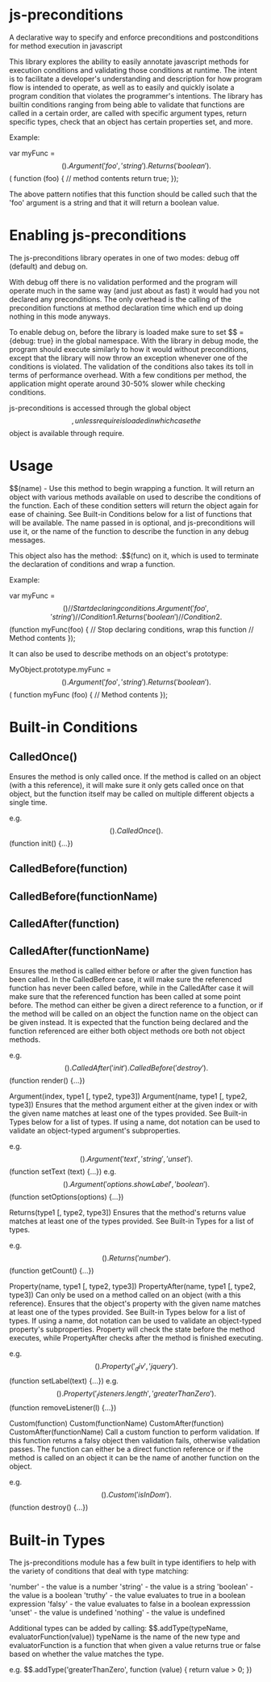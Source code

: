 js-preconditions
================

A declarative way to specify and enforce preconditions and postconditions for method execution in javascript

This library explores the ability to easily annotate javascript methods for execution conditions and validating those conditions at runtime.  The intent is to facilitate a developer's understanding and description for how program flow is intended to operate, as well as to easily and quickly isolate a program condition that violates the programmer's intentions.  The library has builtin conditions ranging from being able to validate that functions are called in a certain order, are called with specific argument types, return specific types, check that an object has certain properties set, and more.

Example:

var myFunc = $$().Argument('foo', 'string').Returns('boolean').$$(
  function (foo) {
    // method contents
    return true;
  });

The above pattern notifies that this function should be called such that the 'foo' argument is a string and that it will return a boolean value.

Enabling js-preconditions
=========================

The js-preconditions library operates in one of two modes: debug off (default) and debug on.  

With debug off there is no validation performed and the program will operate much in the same way (and just about as fast) it would had you not declared any preconditions.  The only overhead is the calling of the precondition functions at method declaration time which end up doing nothing in this mode anyways.

To enable debug on, before the library is loaded make sure to set $$ = {debug: true} in the global namespace.  With the library in debug mode, the program should execute similarly to how it would without preconditions, except that the library will now throw an exception whenever one of the conditions is violated.  The validation of the conditions also takes its toll in terms of performance overhead.  With a few conditions per method, the application might operate around 30-50% slower while checking conditions.

js-preconditions is accessed through the global object $$, unless require is loaded in which case the $$ object is available through require.

Usage
=====

$$(name) - Use this method to begin wrapping a function.  It will return an object with various methods available on used to describe the conditions of the function.  Each of these condition setters will return the object again for ease of chaining.  See Built-in Conditions below for a list of functions that will be available.  The name passed in is optional, and js-preconditions will use it, or the name of the function to describe the function in any debug messages.

This object also has the method: .$$(func) on it, which is used to terminate the declaration of conditions and wrap a function.

Example: 

var myFunc = $$() // Start declaring conditions
              .Argument('foo', 'string')  // Condition 1
              .Returns('boolean')         // Condition 2
              .$$(function myFunc(foo) {  // Stop declaring conditions, wrap this function
                // Method contents
              });
              
It can also be used to describe methods on an object's prototype:

MyObject.prototype.myFunc = $$().Argument('foo', 'string').Returns('boolean').$$(
  function myFunc (foo) {
    // Method contents
  });

Built-in Conditions
===================

CalledOnce()
------------

Ensures the method is only called once.  If the method is called on an object (with a this reference), it will make sure it only gets called once on that object, but the function itself may be called on multiple different objects a single time.

e.g. $$().CalledOnce().$$(function init() {...})

CalledBefore(function)
----------------------
CalledBefore(functionName)
--------------------------
CalledAfter(function)
---------------------
CalledAfter(functionName)
-------------------------

Ensures the method is called either before or after the given function has been called.  In the CalledBefore case, it will make sure the referenced function has never been called before, while in the CalledAfter case it will make sure that the referenced function has been called at some point before.  The method can either be given a direct reference to a function, or if the method will be called on an object the function name on the object can be given instead.  It is expected that the function being declared and the function referenced are either both object methods ore both not object methods.

e.g. $$().CalledAfter('init').CalledBefore('destroy').$$(function render() {...})

Argument(index, type1 [, type2, type3])
Argument(name, type1 [, type2, type3])
Ensures that the method argument either at the given index or with the given name matches at least one of the types provided.  See Built-in Types below for a list of types.  If using a name, dot notation can be used to validate an object-typed argument's subproperties.

e.g. $$().Argument('text', 'string', 'unset').$$(function setText (text) {...})
e.g. $$().Argument('options.showLabel', 'boolean').$$(function setOptions(options) {...})

Returns(type1 [, type2, type3])
Ensures that the method's returns value matches at least one of the types provided.  See Built-in Types for a list of types.

e.g. $$().Returns('number').$$(function getCount() {...})

Property(name, type1 [, type2, type3])
PropertyAfter(name, type1 [, type2, type3])
Can only be used on a method called on an object (with a this reference).  Ensures that the object's property with the given name matches at least one of the types provided.  See Built-in Types below for a list of types.  If using a name, dot notation can be used to validate an object-typed property's subproperties.  Property will check the state before the method executes, while PropertyAfter checks after the method is finished executing.

e.g. $$().Property('_div', 'jquery').$$(function setLabel(text) {...})
e.g. $$().Property('_listeners.length', 'greaterThanZero').$$(function removeListener(l) {...})

Custom(function)
Custom(functionName)
CustomAfter(function)
CustomAfter(functionName)
Call a custom function to perform validation.  If this function returns a falsy object then validation fails, otherwise validation passes.  The function can either be a direct function reference or if the method is called on an object it can be the name of another function on the object.

e.g. $$().Custom('isInDom').$$(function destroy() {...})

Built-in Types
==============

The js-preconditions module has a few built in type identifiers to help with the variety of conditions that deal with type matching:

'number' - the value is a number
'string' - the value is a string
'boolean' - the value is a boolean
'truthy' - the value evaluates to true in a boolean expression
'falsy' - the value evaluates to false in a boolean expresssion
'unset' - the value is undefined
'nothing' - the value is undefined

Additional types can be added by calling:
$$.addType(typeName, evaluatorFunction(value))
typeName is the name of the new type and evaluatorFunction is a function that when given a value returns true or false based on whether the value matches the type.

e.g. $$.addType('greaterThanZero', function (value) { return value > 0; })
